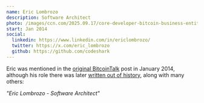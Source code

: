 ```yaml
---
name: Eric Lombrozo
description: Software Architect
photo: /images/ccn.com/2025.09.17/core-developer-bitcoin-business-entitled/eric-lombrozo.jpg
start: Jan 2014
social:
  linkedin: https://www.linkedin.com/in/ericlombrozo/
  twitter: https://x.com/eric_lombrozo
  github: https://github.com/codeshark
---
```


Eric was mentioned in the [original BitcoinTalk](https://web.archive.org/web/20140208053651/https://bitcointalk.org/index.php?topic=428589.0) post in January 2014, although his role there was later [written out of history](https://bitcointalk.org/index.php?topic=428589.0), along with many others:

*"Eric Lombrozo - Software Architect"*
